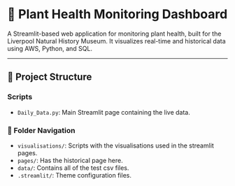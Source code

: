 # 🌱 Plant Health Monitoring Dashboard

A Streamlit-based web application for monitoring plant health, built for the Liverpool Natural History Museum. It visualizes real-time and historical data using AWS, Python, and SQL.

---

## 📁 Project Structure

### Scripts
- `Daily_Data.py`: Main Streamlit page containing the live data.



### 📍 Folder Navigation
- `visualisations/`: Scripts with the visualisations used in the streamlit pages.
- `pages/`: Has the historical page here.
- `data/`: Contains all of the test csv files.
- `.streamlit/`: Theme configuration files.
